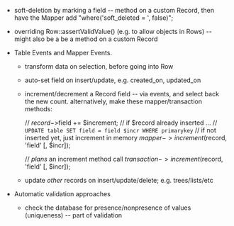- soft-deletion by marking a field -- method on a custom Record, then have
  the Mapper add "where('soft_deleted = ', false)";

- overriding Row::assertValidValue() (e.g. to allow objects in Rows) -- might
  also be a be a method on a custom Record

- Table Events and Mapper Events.

    - transform data on selection, before going into Row

    - auto-set field on insert/update, e.g. created_on, updated_on

    - increment/decrement a Record field -- via events, and select back the new
      count. alternatively, make these mapper/transaction methods:

        // $record->$field += $increment;
        // if $record already inserted ...
        // `UPDATE table SET field = field $incr WHERE primarykey`
        // if not inserted yet, just increment in memory
        $mapper->increment($record, 'field' [, $incr]);

        // *plans* an increment method call
        $transaction->increment($record, 'field' [, $incr]);

    - update *other* records on insert/update/delete; e.g. trees/lists/etc

- Automatic validation approaches

    - check the database for presence/nonpresence of values (uniqueness) -- part
      of validation

